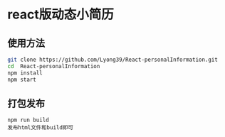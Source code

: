 # react版动态小简历

> 


## 使用方法

``` bash
git clone https://github.com/Lyong39/React-personalInformation.git
cd  React-personalInformation
npm install
npm start
```

## 打包发布
```
npm run build
发布html文件和build即可
```

